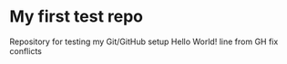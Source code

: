 # My first test repo
Repository for testing my Git/GitHub setup
Hello World!
line from GH
fix conflicts
